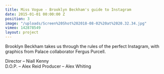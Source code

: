 ```yaml
---
title: Miss Vogue - Brooklyn Beckham's guide to Instagram
date: 2015-01-01 00:00:00 Z
position: 3
image: "/uploads/Screen%20Shot%202018-08-02%20at%2020.32.34.jpg"
vimeo: 142878549
layout: project
---
```


Brooklyn Beckham takes us through the rules of the perfect Instagram, with graphics from Palace collaborator Fergus Purcell.

Director – Niall Kenny  
D.O.P. – Alex Reid 
Producer – Alex Whiting 